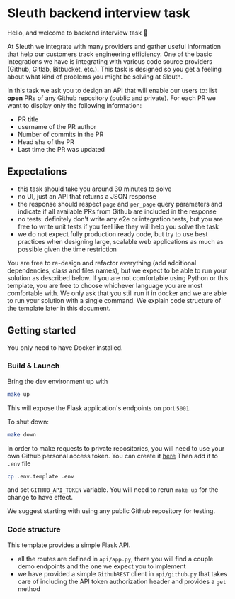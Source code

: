 # Sleuth backend interview task

Hello, and welcome to backend interview task :wave:

At Sleuth we integrate with many providers and gather useful information that help our customers track engineering efficiency.
One of the basic integrations we have is integrating with various code source providers (Github, Gitlab, Bitbucket, etc.).
This task is designed so you get a feeling about what kind of problems you might be solving at Sleuth.

In this task we ask you to design an API that will enable our users to:
list **open** PRs of any Github repository (public and private). For each PR we want to display only the following information:

- PR title
- username of the PR author
- Number of commits in the PR 
- Head sha of the PR
- Last time the PR was updated

## Expectations

- this task should take you around 30 minutes to solve
- no UI, just an API that returns a JSON response
- the response should respect `page` and `per_page` query parameters and indicate if all available PRs from Github are included in the response
- no tests: definitely don't write any e2e or integration tests, but you are free to write unit tests if you feel like they will help you solve the task
- we do not expect fully production ready code, but try to use best practices when designing large, scalable web applications as much as possible given the time restriction

You are free to re-design and refactor everything (add additional dependencies, class and files names), but we expect to be able to run your solution as described below.
If you are not comfortable using Python or this template, you are free to choose whichever language you are most comfortable with.
We only ask that you still run it in docker and we are able to run your solution with a single command. We explain code structure of the template later in this document.


## Getting started

You only need to have Docker installed.

### Build & Launch

Bring the dev environment up with
```bash
make up
```

This will expose the Flask application's endpoints on port `5001`.

To shut down:

```bash
make down
```

In order to make requests to private repositories, you will need to use your own Github personal access token.
You can create it [here](https://github.com/settings/tokens)
Then add it to `.env` file
```bash
cp .env.template .env
```
and set `GITHUB_API_TOKEN` variable. You will need to rerun `make up` for the change to have effect.

We suggest starting with using any public Github repository for testing. 

### Code structure

This template provides a simple Flask API.

- all the routes are defined in `api/app.py`, there you will find a couple demo endpoints and the one we expect you to implement
- we have provided a simple `GithubREST` client in `api/github.py` that takes care of including the API token authorization header and provides a `get` method

